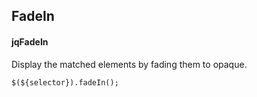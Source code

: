 ## FadeIn
#### jqFadeIn
Display the matched elements by fading them to opaque.
```
$(${selector}).fadeIn();
```